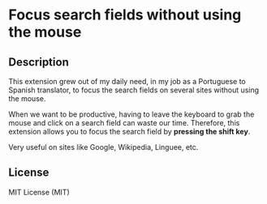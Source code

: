 # Focus search fields without using the mouse
## Description

This extension grew out of my daily need, in my job as a Portuguese to Spanish translator, to focus the search fields on several sites without using the mouse.

When we want to be productive, having to leave the keyboard to grab the mouse and click on a search field can waste our time.
Therefore, this extension allows you to focus the search field by **pressing the shift key**.

Very useful on sites like Google, Wikipedia, Linguee, etc.


## License


MIT License (MIT)
